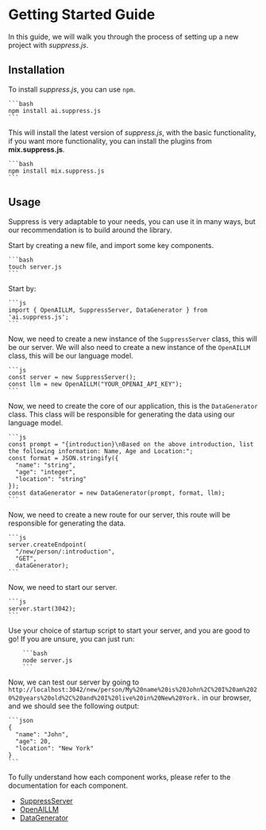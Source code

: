 # Getting Started Guide

In this guide, we will walk you through the process of setting up a new project with *suppress.js*.

## Installation

To install *suppress.js*, you can use `npm`.

    ```bash
    npm install ai.suppress.js
    ```

This will install the latest version of *suppress.js*, with the basic functionality, if you want more functionality, you can install the plugins from **mix.suppress.js**.

    ```bash
    npm install mix.suppress.js
    ```

## Usage
Suppress is very adaptable to your needs, you can use it in many ways, but our recommendation is to build around the library.

Start by creating a new file, and import some key components.

    ```bash
    touch server.js
    ```

Start by:

    ```js
    import { OpenAILLM, SuppressServer, DataGenerator } from 'ai.suppress.js';
    ```

Now, we need to create a new instance of the `SuppressServer` class, this will be our server. We will also need to create a new instance of the `OpenAILLM` class, this will be our language model.

    ```js
    const server = new SuppressServer();
    const llm = new OpenAILLM("YOUR_OPENAI_API_KEY");
    ```

Now, we need to create the core of our application, this is the `DataGenerator` class. This class will be responsible for generating the data using our language model.

    ```js
    const prompt = "{introduction}\nBased on the above introduction, list the following information: Name, Age and Location:";
    const format = JSON.stringify({
      "name": "string",
      "age": "integer",
      "location": "string"
    });
    const dataGenerator = new DataGenerator(prompt, format, llm);
    ```

Now, we need to create a new route for our server, this route will be responsible for generating the data.

    ```js
    server.createEndpoint(
      "/new/person/:introduction",
      "GET",
      dataGenerator);
    ```

Now, we need to start our server.

    ```js
    server.start(3042);
    ```

Use your choice of startup script to start your server, and you are good to go! If you are unsure, you can just run:

        ```bash
        node server.js
        ```

Now, we can test our server by going to `http://localhost:3042/new/person/My%20name%20is%20John%2C%20I%20am%2020%20years%20old%2C%20and%20I%20live%20in%20New%20York.` in our browser, and we should see the following output:

    ```json
    {
      "name": "John",
      "age": 20,
      "location": "New York"
    }
    ```

To fully understand how each component works, please refer to the documentation for each component.
- [SuppressServer](./Server/server.md)
- [OpenAILLM](./Models/openai.md)
- [DataGenerator](./DataGenerator/data-generator.md)
